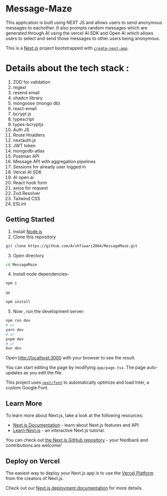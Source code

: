 # Message-Maze

This application is built using NEXT JS and allows users to send anonymous messages to eachother. It also prompts random messages which are generated through AI using the vercel AI SDK and Open AI which allows users to select and send those messages to other users being anonymous.

This is a [Next.js](https://nextjs.org/) project bootstrapped with [`create-next-app`](https://github.com/vercel/next.js/tree/canary/packages/create-next-app).

# Details about the tech stack :

1. ZOD for validation
2. regexr
3. resend email
4. shadcn library
5. mongoose (mongo db)
6. react-email
7. bcrypt js
8. typescript
9. types-bcryptjs
10. Auth JS
11. Route Hnadlers
12. nextauth.js
13. JWT token
14. mongodb-atlas
15. Postman API
16. Message API with aggregation pipelines
17. Sessions for already user logged in 
18. Vercel AI SDK
19. AI open ai
20. React hook form
21. axios for request
22. Zod Resolver
23. Tailwind CSS
24. ESLint





## Getting Started

1. Install [Node.js](https://nodejs.org/en)
2. Clone this repository
```bash
git clone https://github.com/ArshTiwari2004/MessageMaze.git
```
3. Open directory
```bash
cd MessageMaze
```
4. Install node dependencies-
```bash
npm i 
```
or 
```bash
npm install
```
5. Now , run the development server:

```bash
npm run dev
# or
yarn dev
# or
pnpm dev
# or
bun dev
```

Open [http://localhost:3000](http://localhost:3000) with your browser to see the result.

You can start editing the page by modifying `app/page.tsx`. The page auto-updates as you edit the file.

This project uses [`next/font`](https://nextjs.org/docs/basic-features/font-optimization) to automatically optimize and load Inter, a custom Google Font.

## Learn More

To learn more about Next.js, take a look at the following resources:

- [Next.js Documentation](https://nextjs.org/docs) - learn about Next.js features and API.
- [Learn Next.js](https://nextjs.org/learn) - an interactive Next.js tutorial.

You can check out [the Next.js GitHub repository](https://github.com/vercel/next.js/) - your feedback and contributions are welcome!

## Deploy on Vercel

The easiest way to deploy your Next.js app is to use the [Vercel Platform](https://vercel.com/new?utm_medium=default-template&filter=next.js&utm_source=create-next-app&utm_campaign=create-next-app-readme) from the creators of Next.js.

Check out our [Next.js deployment documentation](https://nextjs.org/docs/deployment) for more details.
